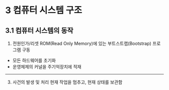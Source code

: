 # 3 컴퓨터 시스템 구조
## 3.1 컴퓨터 시스템의 동작
1. 전원인가/리셋
ROM(Read Only Memory)에 있는 부트스트랩(Bootstrap) 프로그램 구동
- 모든 하드웨어를 초기화
- 운영체제의 커널을 주기억장치에 적재


--------------------------------
3) 사건의 발생 및 처리
   현재 작업을 멈추고, 현재 상태를 보관함
